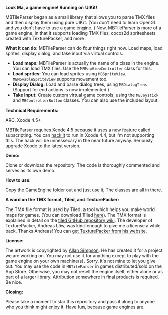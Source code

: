 **Look Ma, a game engine! Running on UIKit!**

MBTileParser began as a small library that allows you to parse TMX files and then display them  using pure UIKit. (You don't need to learn OpenGL and you don't have to use a game engine. ) Now, MBTileParser is more of a game engine, in that it supports loading TMX files, cocos2d spritesheets created with TexturePacker, and more.   


**What it can do:** MBTileParser can do four things right now. Load maps, load sprites, display dialog, and take input via virtual controls.

 - **Load maps:** MBTileParser is actually the name of a class in the engine. You can load TMX files. Use the `MBMapViewController` class for this.
 - **Load sprites:** You can load sprites using `MBSpriteView`. `MBMovableSpriteView` supports movement too.
 - **Display Dialog:** Load and parse dialog trees, using `MBDialogTree`. (Support for end actions is now implemented.)
 - **Take Input:** Create custom virtual game controls, using the `MBJoystick` and `MBControllerButton` classes. You can also use the included layout.


**Technical Requirements:**

ARC, Xcode 4.5+

MBTileParser requires Xcode 4.5 because it uses a new feature called subscripting. You can [hack it](http://petersteinberger.com/blog/2012/using-subscripting-with-Xcode-4_4-and-iOS-4_3) to run in Xcode 4.4, but I'm not supporting this. The hack will be unnessecary in the near future anyway. Seriously, upgrade Xcode to the latest version.


**Demo:**

Clone or download the repository. The code is thoroughly commented and serves as its own demo. 


**How to use:**

Copy the GameEngine folder out and just use it, The classes are all in there.


**A word on the TMX format, Tiled, and TexturePacker:**

The TMX file format is used by Tiled, a tool which helps you make world maps for games. (You can download Tiled [here](http://mapeditor.org)). The TMX format is explained in detail on the [tiled GitHub repository wiki](https://github.com/bjorn/tiled/wiki/TMX-Map-Format). The developer of TexturePacker, Andreas Löw, was kind enough to give me a license a while back. Thanks Andreas! You can [get TexturePacker from his website](http://www.codeandweb.com/texturepacker).


**License:**

The artwork is copyrighted by [Allan Simpson](http://www.allansimpson.com). He has created it for a project we are working on. You may not use it for anything except to play with the game engine on your own machine(s). Sorry, it's not mine to let you give out. You may use the code in `MBTileParser` in games distributed/sold on the App Store. Otherwise, you may not resell the engine itself, either alone or as part of a larger library. Attribution somewhere in final products is required. Be nice. 

**Closing:**

Please take a moment to star this repository and pass it along to anyone who you think might enjoy it.
Have fun, because game engines are.
